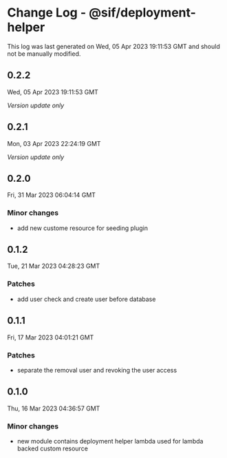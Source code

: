 # Change Log - @sif/deployment-helper

This log was last generated on Wed, 05 Apr 2023 19:11:53 GMT and should not be manually modified.

## 0.2.2
Wed, 05 Apr 2023 19:11:53 GMT

_Version update only_

## 0.2.1
Mon, 03 Apr 2023 22:24:19 GMT

_Version update only_

## 0.2.0
Fri, 31 Mar 2023 06:04:14 GMT

### Minor changes

- add new custome resource for seeding plugin

## 0.1.2
Tue, 21 Mar 2023 04:28:23 GMT

### Patches

- add user check and create user before database

## 0.1.1
Fri, 17 Mar 2023 04:01:21 GMT

### Patches

- separate the removal user and revoking the user access

## 0.1.0
Thu, 16 Mar 2023 04:36:57 GMT

### Minor changes

- new module contains deployment helper lambda used for lambda backed custom resource

